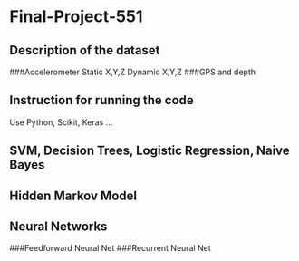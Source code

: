 # Final-Project-551
## Description of the dataset
###Accelerometer
Static X,Y,Z
Dynamic X,Y,Z
###GPS and depth
## Instruction for running the code
Use Python, Scikit, Keras ...
## SVM, Decision Trees, Logistic Regression, Naive Bayes
## Hidden Markov Model
## Neural Networks
###Feedforward Neural Net
###Recurrent Neural Net
